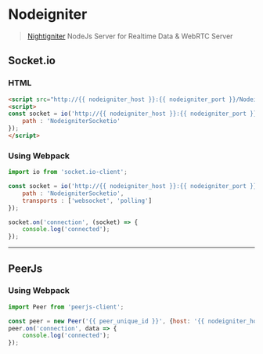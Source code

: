 # Nodeigniter

> [Nightigniter](https://github.com/MedanSoftware/Nightigniter) NodeJs Server for Realtime Data & WebRTC Server

## Socket.io

### HTML

```html
<script src="http://{{ nodeigniter_host }}:{{ nodeigniter_port }}/NodeigniterSocketio/socket.io.js"></script>
<script>
const socket = io('http://{{ nodeigniter_host }}:{{ nodeigniter_port }}', {
	path : 'NodeigniterSocketio'
});
</script>
```

### Using Webpack

```javascript
import io from 'socket.io-client';

const socket = io('http://{{ nodeigniter_host }}:{{ nodeigniter_port }}', {
	path : 'NodeigniterSocketio',
	transports : ['websocket', 'polling']
});

socket.on('connection', (socket) => {
	console.log('connected');
});
```

---

## PeerJs

### Using Webpack

```javascript
import Peer from 'peerjs-client';

const peer = new Peer('{{ peer_unique_id }}', {host: '{{ nodeigniter_host }}', port: '{{ nodeigniter_port }}', path: '/NodeigniterPeerJs'});
peer.on('connection', data => {
	console.log('connected');
});
```